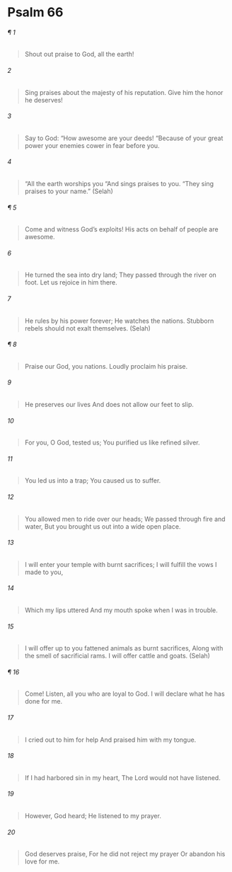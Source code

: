 # Psalm 66
###### ¶ 1
> Shout out praise to God, all the earth!
###### 2
> Sing praises about the majesty of his reputation.
> Give him the honor he deserves!
###### 3
> Say to God:
> “How awesome are your deeds!
> “Because of your great power your enemies cower in fear before you.
###### 4
> “All the earth worships you
> “And sings praises to you.
> “They sing praises to your name.” (Selah)
###### ¶ 5
> Come and witness God’s exploits!
> His acts on behalf of people are awesome.
###### 6
> He turned the sea into dry land;
> They passed through the river on foot.
> Let us rejoice in him there.
###### 7
> He rules by his power forever;
> He watches the nations.
> Stubborn rebels should not exalt themselves. (Selah)
###### ¶ 8
> Praise our God, you nations.
> Loudly proclaim his praise.
###### 9
> He preserves our lives
> And does not allow our feet to slip.
###### 10
> For you, O God, tested us;
> You purified us like refined silver.
###### 11
> You led us into a trap;
> You caused us to suffer.
###### 12
> You allowed men to ride over our heads;
> We passed through fire and water,
> But you brought us out into a wide open place.
###### 13
> I will enter your temple with burnt sacrifices;
> I will fulfill the vows I made to you,
###### 14
> Which my lips uttered
> And my mouth spoke when I was in trouble.
###### 15
> I will offer up to you fattened animals as burnt sacrifices,
> Along with the smell of sacrificial rams.
> I will offer cattle and goats. (Selah)
###### ¶ 16
> Come! Listen, all you who are loyal to God.
> I will declare what he has done for me.
###### 17
> I cried out to him for help
> And praised him with my tongue.
###### 18
> If I had harbored sin in my heart,
> The Lord would not have listened.
###### 19
> However, God heard;
> He listened to my prayer.
###### 20
> God deserves praise,
> For he did not reject my prayer
> Or abandon his love for me.
